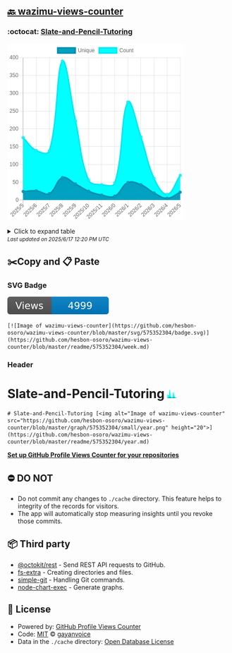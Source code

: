 ## [🔙 wazimu-views-counter](https://github.com/hesbon-osoro/wazimu-views-counter)

### :octocat: [Slate-and-Pencil-Tutoring](https://github.com/hesbon-osoro/Slate-and-Pencil-Tutoring)
![Image of wazimu-views-counter](https://github.com/hesbon-osoro/wazimu-views-counter/blob/master/graph/575352304/large/year.png)

<details>
	<summary>Click to expand table</summary>
	<h2>:calendar: Year Page Views Table</h2>
<table>
	<tr>
		<th>
			Last Updated
		</th>
		<th>
			Unique
		</th>
		<th>
			Count
		</th>
	</tr>
	<tr>
		<td>
			<code>2025/6/1</code>
		</td>
		<td>
			<code>22</code>
		</td>
		<td>
			<code>69</code>
		</td>
	</tr>
	<tr>
		<td>
			<code>2025/5/1</code>
		</td>
		<td>
			<code>5</code>
		</td>
		<td>
			<code>16</code>
		</td>
	</tr>
	<tr>
		<td>
			<code>2025/4/1</code>
		</td>
		<td>
			<code>20</code>
		</td>
		<td>
			<code>61</code>
		</td>
	</tr>
	<tr>
		<td>
			<code>2025/3/1</code>
		</td>
		<td>
			<code>43</code>
		</td>
		<td>
			<code>177</code>
		</td>
	</tr>
	<tr>
		<td>
			<code>2025/2/1</code>
		</td>
		<td>
			<code>49</code>
		</td>
		<td>
			<code>275</code>
		</td>
	</tr>
	<tr>
		<td>
			<code>2025/1/1</code>
		</td>
		<td>
			<code>11</code>
		</td>
		<td>
			<code>48</code>
		</td>
	</tr>
	<tr>
		<td>
			<code>2024/12/1</code>
		</td>
		<td>
			<code>14</code>
		</td>
		<td>
			<code>43</code>
		</td>
	</tr>
	<tr>
		<td>
			<code>2024/11/1</code>
		</td>
		<td>
			<code>25</code>
		</td>
		<td>
			<code>56</code>
		</td>
	</tr>
	<tr>
		<td>
			<code>2024/10/1</code>
		</td>
		<td>
			<code>45</code>
		</td>
		<td>
			<code>222</code>
		</td>
	</tr>
	<tr>
		<td>
			<code>2024/9/1</code>
		</td>
		<td>
			<code>63</code>
		</td>
		<td>
			<code>390</code>
		</td>
	</tr>
	<tr>
		<td>
			<code>2024/8/1</code>
		</td>
		<td>
			<code>18</code>
		</td>
		<td>
			<code>138</code>
		</td>
	</tr>
	<tr>
		<td>
			<code>2024/7/1</code>
		</td>
		<td>
			<code>26</code>
		</td>
		<td>
			<code>139</code>
		</td>
	</tr>
	<tr>
		<td>
			<code>2024/6/1</code>
		</td>
		<td>
			<code>24</code>
		</td>
		<td>
			<code>175</code>
		</td>
	</tr>
</table>

</details>
<small><i>Last updated on 2025/6/17 12:20 PM UTC</i></small>

## ✂️Copy and 📋 Paste
### SVG Badge
[![Image of wazimu-views-counter](https://github.com/hesbon-osoro/wazimu-views-counter/blob/master/svg/575352304/badge.svg)](https://github.com/hesbon-osoro/wazimu-views-counter/blob/master/readme/575352304/week.md)
```readme
[![Image of wazimu-views-counter](https://github.com/hesbon-osoro/wazimu-views-counter/blob/master/svg/575352304/badge.svg)](https://github.com/hesbon-osoro/wazimu-views-counter/blob/master/readme/575352304/week.md)
```
### Header
# Slate-and-Pencil-Tutoring [<img alt="Image of wazimu-views-counter" src="https://github.com/hesbon-osoro/wazimu-views-counter/blob/master/graph/575352304/small/year.png" height="20">](https://github.com/hesbon-osoro/wazimu-views-counter/blob/master/readme/575352304/year.md)
```readme
# Slate-and-Pencil-Tutoring [<img alt="Image of wazimu-views-counter" src="https://github.com/hesbon-osoro/wazimu-views-counter/blob/master/graph/575352304/small/year.png" height="20">](https://github.com/hesbon-osoro/wazimu-views-counter/blob/master/readme/575352304/year.md)
```
[**Set up GitHub Profile Views Counter for your repositories**](https://github.com/gayanvoice/github-profile-views-counter)
## ⛔ DO NOT
- Do not commit any changes to `./cache` directory. This feature helps to integrity of the records for visitors.
- The app will automatically stop measuring insights until you revoke those commits.
## 📦 Third party

- [@octokit/rest](https://www.npmjs.com/package/@octokit/rest) - Send REST API requests to GitHub.
- [fs-extra](https://www.npmjs.com/package/fs-extra) - Creating directories and files.
- [simple-git](https://www.npmjs.com/package/simple-git) - Handling Git commands.
- [node-chart-exec](https://www.npmjs.com/package/node-chart-exec) - Generate graphs.
## 📄 License
- Powered by: [GitHub Profile Views Counter](https://github.com/gayanvoice/github-profile-views-counter)
- Code: [MIT](./LICENSE) © [gayanvoice](https://github.com/gayanvoice/github-profile-views-counter)
- Data in the `./cache` directory: [Open Database License](https://opendatacommons.org/licenses/odbl/1-0/)